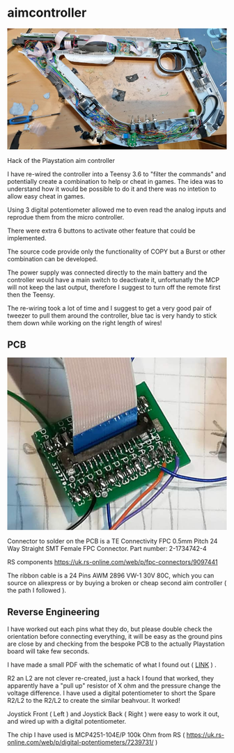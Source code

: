# aimcontroller

![alt text](https://raw.githubusercontent.com/max246/aimcontroller/master/wiring.png)

Hack of the Playstation aim controller

I have re-wired the controller into a Teensy 3.6 to "filter the commands" and potentially create a combination to help or cheat in games. 
The idea was to understand how it would be possible to do it and there was no intetion to allow easy cheat in games.

Using 3 digital potentiometer allowed me to even read the analog inputs and reprodue them from the micro controller.

There were extra 6 buttons to activate other feature that could be implemented.

The source code provide only the functionality of COPY but a Burst or other combination can be developed.

The power supply was connected directly to the main battery and the controller would have a main switch to deactivate it, unfortunatly the MCP will not keep the last output, therefore I suggest to turn off the remote first then the Teensy.

The re-wiring took a lot of time and I suggest to get a very good pair of tweezer to pull them around the controller, blue tac is very handy to stick them down while working on the right length of wires!

## PCB

![alt text](https://raw.githubusercontent.com/max246/aimcontroller/master/pcb.png)


Connector to solder on the PCB is a TE Connectivity FPC 0.5mm Pitch 24 Way Straight SMT Female FPC Connector. 
Part number: 2-1734742-4

RS components https://uk.rs-online.com/web/p/fpc-connectors/9097441

The ribbon cable is a 24 Pins AWM 2896 VW-1 30V 80C, which you can source on aliexpress or by buying  a broken or cheap second aim controller ( the path I followed ).

## Reverse Engineering

I have worked out each pins what they do, but please double check the orientation before connecting everything, it will be easy as the ground pins are close by and checking from the bespoke PCB to the actually Playstation board will take few seconds.

I have made a small PDF with the schematic of what I found out ( [LINK](https://raw.githubusercontent.com/max246/aimcontroller/master/PS4%20Aim%20Controller.pdf)
 ) .

R2 an L2 are not clever re-created, just a hack I found that worked, they apparently have a "pull up" resistor of X ohm and the pressure change the voltage difference. 
I have used a digital potentiometer to short the Spare R2/L2 to the R2/L2 to create the similar beahvour. It worked!

Joystick Front ( Left ) and Joystick Back ( Right ) were easy to work it out, and wired up with a digital potentiometer.

The chip I have used is MCP4251-104E/P 100k Ohm from RS ( https://uk.rs-online.com/web/p/digital-potentiometers/7239731/ ) 


